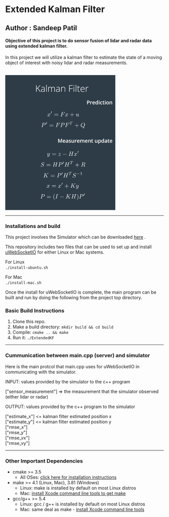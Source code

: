 # Extended Kalman Filter
## Author : Sandeep Patil

[kalman_filter]: ./sample_images/kalman_flow.JPG "kalman filter"

#### Objective of this project is to do sensor fusion of lidar and radar data using extended kalman filter.   

In this project we will utilize a kalman filter to estimate the state of a moving object of interest with noisy lidar and radar measurements.  

&nbsp;&nbsp;&nbsp;&nbsp;&nbsp;&nbsp;&nbsp;&nbsp;&nbsp;&nbsp;&nbsp;&nbsp;&nbsp;&nbsp;&nbsp;&nbsp;&nbsp;&nbsp;&nbsp;&nbsp;&nbsp;&nbsp;&nbsp;&nbsp;&nbsp;&nbsp;&nbsp;&nbsp;&nbsp;&nbsp;&nbsp;&nbsp;&nbsp;&nbsp;&nbsp;&nbsp;&nbsp;&nbsp;&nbsp;&nbsp;&nbsp;&nbsp;&nbsp;&nbsp;![kalman filter][kalman_filter]

--- 
### Installations and build 

This project involves the Simulator which can be downloaded [here](https://github.com/udacity/self-driving-car-sim/releases) .

This repository includes two files that can be used to set up and install [uWebSocketIO](https://github.com/uWebSockets/uWebSockets) for either Linux or Mac systems. 

For Linux  
`./install-ubuntu.sh`

For Mac  
`./install-mac.sh`


Once the install for uWebSocketIO is complete, the main program can be built and run by doing the following from the project top directory.

### Basic Build Instructions

1. Clone this repo.
2. Make a build directory: `mkdir build && cd build`
3. Compile: `cmake .. && make`
4. Run it: `./ExtendedKF `

---

### Cummunication between main.cpp (server) and simulator
Here is the main protcol that main.cpp uses for uWebSocketIO in communicating with the simulator.

INPUT: values provided by the simulator to the c++ program

["sensor_measurement"] => the measurement that the simulator observed (either lidar or radar)

OUTPUT: values provided by the c++ program to the simulator  

["estimate_x"] <= kalman filter estimated position x  
["estimate_y"] <= kalman filter estimated position y  
["rmse_x"]  
["rmse_y"]  
["rmse_vx"]  
["rmse_vy"]  

---

### Other Important Dependencies

* cmake >= 3.5
  * All OSes: [click here for installation instructions](https://cmake.org/install/)
* make >= 4.1 (Linux, Mac), 3.81 (Windows)
  * Linux: make is installed by default on most Linux distros
  * Mac: [install Xcode command line tools to get make](https://developer.apple.com/xcode/features/)
* gcc/g++ >= 5.4
  * Linux: gcc / g++ is installed by default on most Linux distros
  * Mac: same deal as make - [install Xcode command line tools](https://developer.apple.com/xcode/features/)



